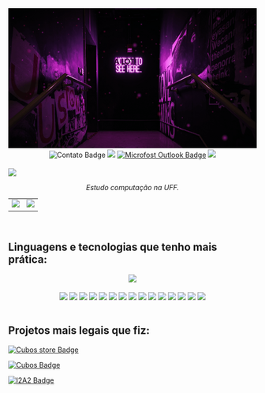 <div id="header" align="center">
  <img src="capagithub.gif" width="600"/>
</div>

<div id="badges" align="center">
  <img src="https://img.shields.io/badge/contato-%23311040?style=for-the-badge" alt="Contato Badge"/>
<a href="https://www.linkedin.com/in/paularml/"><img src="https://img.shields.io/badge/Linkedin-%23311040?style=for-the-badge&logo=linkedin&logoColor=white" target="_blank"></a> <a href="mailto:paula.rml@hotmail.com" target="_blank"><img src="https://img.shields.io/badge/outlook-%23311040?style=for-the-badge&logo=microsoft%20outlook&logoColor=white" alt="Microfost Outlook Badge"/></a> <a href="https://paularml.me/" target="_blank"><img src="https://img.shields.io/badge/curriculo-%23311040?style=for-the-badge&logo=microsoft%20edge&logoColor=white"/></a> 
</div>
<br>
<img src="https://readme-typing-svg.herokuapp.com?color=%23EF4BF2&size=250&duration=3000&center=true&width=5000&height=500&lines=Oie+pessoas!;Me+chamo+Paula+(:" align="center" />

*<div align="center">Estudo computação na UFF.</div>* 


<table cellspacing="0">
  <tr>
    <td>
      <img src="https://github-readme-streak-stats.herokuapp.com/?user=paularml&theme=midnight-purple" style="width: 100%;"/> 
    </td>
    <td>
      <img src="https://github-readme-stats.vercel.app/api/top-langs/?username=paularml&layout=compact&theme=midnight-purple" style="width: 120%;"/>
    </td>
  </tr>
</table>

<br>

Linguagens e tecnologias que tenho mais prática:
--
<div align="center"><img src ="http://github-profile-summary-cards.vercel.app/api/cards/repos-per-language?username=paularml&theme=midnight_purple" width="500"> </div>
<br>
<div align="center">
<img src= "https://img.shields.io/badge/Python-3776AB.svg?style=for-the-badge&logo=Python&logoColor=white"> <img src= "https://img.shields.io/badge/JavaScript-311040.svg?style=for-the-badge&logo=JavaScript&logoColor=white"> <img src= "https://img.shields.io/badge/Node.js-311040.svg?style=for-the-badge&logo=nodedotjs&logoColor=white"> <img src= "https://img.shields.io/badge/Express-000000.svg?style=for-the-badge&logo=Express&logoColor=white"> <img src="https://img.shields.io/badge/npm-CB3837.svg?style=for-the-badge&logo=npm&logoColor=white"> <img src="https://img.shields.io/badge/JSON-000000.svg?style=for-the-badge&logo=JSON&logoColor=white"> <img src="https://img.shields.io/badge/JSON%20Web%20Tokens-000000.svg?style=for-the-badge&logo=JSON-Web-Tokens&logoColor=white"> <img src="https://img.shields.io/badge/PostgreSQL-4169E1.svg?style=for-the-badge&logo=PostgreSQL&logoColor=white"> <img src="https://img.shields.io/badge/Prisma-2D3748.svg?style=for-the-badge&logo=Prisma&logoColor=white"> <img src=https://img.shields.io/badge/Insomnia-4000BF.svg?style=for-the-badge&logo=Insomnia&logoColor=white"> <img src= "https://img.shields.io/badge/Git-F05032.svg?style=for-the-badge&logo=Git&logoColor=white"> <img src= "https://img.shields.io/badge/HTML5-E34F26.svg?style=for-the-badge&logo=HTML5&logoColor=white"> <img src= "https://img.shields.io/badge/CSS3-1572B6.svg?style=for-the-badge&logo=CSS3&logoColor=white"> <img src= "https://img.shields.io/badge/Amazon%20AWS-232F3E.svg?style=for-the-badge&logo=Amazon-AWS&logoColor=white">  <img src= "https://img.shields.io/badge/Visual%20Studio%20Code-007ACC.svg?style=for-the-badge&logo=Visual-Studio-Code&logoColor=white">

</div>

<br>

Projetos mais legais que fiz:
--

<a href="https://github.com/marislaradev/Desafio-M05" target="_blank"> <img src="https://img.shields.io/badge/Cubos_Store_API-Github-%23EF4BF2?style=for-the-badge&logo=github&logoColor=white&labelColor=%23311040" alt="Cubos store Badge"/> </a>


<a href="https://github.com/paularml/desafio3-cubos" target="_blank"> <img src="https://img.shields.io/badge/Projeto%20Dindin%20API-Github-%23EF4BF2?style=for-the-badge&logo=github&logoColor=white&labelColor=%23311040" alt="Cubos Badge"/> </a>


<a href="https://github.com/paularml/desafio1-i2a2" target="_blank"> <img src="https://img.shields.io/badge/Site%20de%20Vendas%20I2A2-Github-%23EF4BF2?style=for-the-badge&logo=github&logoColor=white&labelColor=%23311040" alt="I2A2 Badge"/> </a>

<br>
